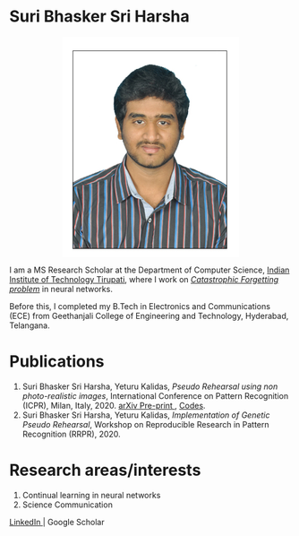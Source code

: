 # Suri Bhasker Sri Harsha

<center><img src="Bhasker Sri Harsha.jpg" align=center></center>

I am a MS Research Scholar at the Department of Computer Science, <a href="https://iittp.ac.in/">Indian Institute of Technology Tirupati</a>, where I work on _<a href="https://en.wikipedia.org/wiki/Catastrophic_interference" target="blank">Catastrophic Forgetting problem</a>_ in neural networks.

Before this, I completed my B.Tech in Electronics and Communications (ECE) from Geethanjali College of Engineering and Technology, Hyderabad, Telangana.

# Publications

1. Suri Bhasker Sri Harsha, Yeturu Kalidas, _Pseudo Rehearsal using non photo-realistic images_, International Conference on Pattern Recognition (ICPR), Milan, Italy, 2020. <a href="https://arxiv.org/abs/2004.13414" target="blank"> arXiv Pre-print </a>, <a href="https://github.com/BhaskerSriHarsha/Genetic-Pseudo-Rehearsal">Codes</a>.
2. Suri Bhasker Sri Harsha, Yeturu Kalidas, _Implementation of Genetic Pseudo Rehearsal_, Workshop on Reproducible Research in Pattern Recognition (RRPR), 2020.

# Research areas/interests

1. Continual learning in neural networks
2. Science Communication

<a href = "https://www.linkedin.com/in/bhasker-sri-harsha" target="blank"> LinkedIn </a>| Google Scholar
